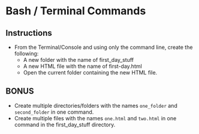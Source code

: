 # Bash / Terminal Commands

## Instructions

* From the Terminal/Console and using only the command line, create the following:
  * A new folder with the name of first_day_stuff
  * A new HTML file with the name of first-day.html
  * Open the current folder containing the new HTML file.

## BONUS

* Create multiple directories/folders with the names `one_folder` and `second_folder` in one command.
* Create multiple files with the names `one.html` and `two.html` in one command in the first_day_stuff directory.
